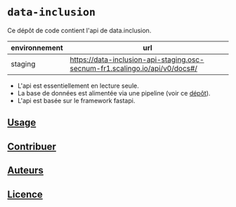 # `data-inclusion`

Ce dépôt de code contient l'api de data.inclusion.

| environnement | url                                                                         |
| ------------- | --------------------------------------------------------------------------- |
| staging       | https://data-inclusion-api-staging.osc-secnum-fr1.scalingo.io/api/v0/docs#/ |


* L'api est essentiellement en lecture seule.
* La base de données est alimentée via une pipeline (voir ce [dépôt](https://github.com/betagouv/data-inclusion-scripts/)).
* L'api est basée sur le framework fastapi.

## [Usage](USAGE.md)

## [Contribuer](CONTRIBUTING.md)

## [Auteurs](CODEOWNERS)

## [Licence](LICENSE)
